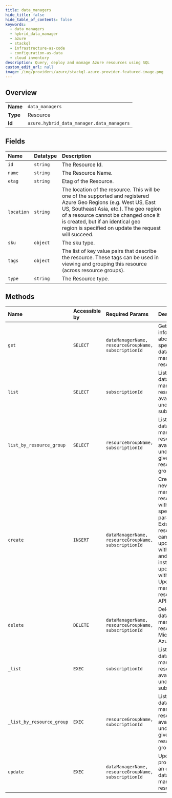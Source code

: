 ```yaml
---
title: data_managers
hide_title: false
hide_table_of_contents: false
keywords:
  - data_managers
  - hybrid_data_manager
  - azure    
  - stackql
  - infrastructure-as-code
  - configuration-as-data
  - cloud inventory
description: Query, deploy and manage Azure resources using SQL
custom_edit_url: null
image: /img/providers/azure/stackql-azure-provider-featured-image.png
---
```

  
    

## Overview
<table><tbody>
<tr><td><b>Name</b></td><td><code>data_managers</code></td></tr>
<tr><td><b>Type</b></td><td>Resource</td></tr>
<tr><td><b>Id</b></td><td><code>azure.hybrid_data_manager.data_managers</code></td></tr>
</tbody></table>

## Fields
| Name | Datatype | Description |
|:-----|:---------|:------------|
| `id` | `string` | The Resource Id. |
| `name` | `string` | The Resource Name. |
| `etag` | `string` | Etag of the Resource. |
| `location` | `string` | The location of the resource. This will be one of the supported and registered Azure Geo Regions (e.g. West US, East<br />US, Southeast Asia, etc.). The geo region of a resource cannot be changed once it is created, but if an identical geo<br />region is specified on update the request will succeed. |
| `sku` | `object` | The sku type. |
| `tags` | `object` | The list of key value pairs that describe the resource. These tags can be used in viewing and grouping this resource<br />(across resource groups). |
| `type` | `string` | The Resource type. |
## Methods
| Name | Accessible by | Required Params | Description |
|:-----|:--------------|:----------------|:------------|
| `get` | `SELECT` | `dataManagerName, resourceGroupName, subscriptionId` | Gets information about the specified data manager resource. |
| `list` | `SELECT` | `subscriptionId` | Lists all the data manager resources available under the subscription. |
| `list_by_resource_group` | `SELECT` | `resourceGroupName, subscriptionId` | Lists all the data manager resources available under the given resource group. |
| `create` | `INSERT` | `dataManagerName, resourceGroupName, subscriptionId` | Creates a new data manager resource with the specified parameters. Existing resources cannot be updated with this API<br />and should instead be updated with the Update data manager resource API. |
| `delete` | `DELETE` | `dataManagerName, resourceGroupName, subscriptionId` | Deletes a data manager resource in Microsoft Azure. |
| `_list` | `EXEC` | `subscriptionId` | Lists all the data manager resources available under the subscription. |
| `_list_by_resource_group` | `EXEC` | `resourceGroupName, subscriptionId` | Lists all the data manager resources available under the given resource group. |
| `update` | `EXEC` | `dataManagerName, resourceGroupName, subscriptionId` | Updates the properties of an existing data manager resource. |
